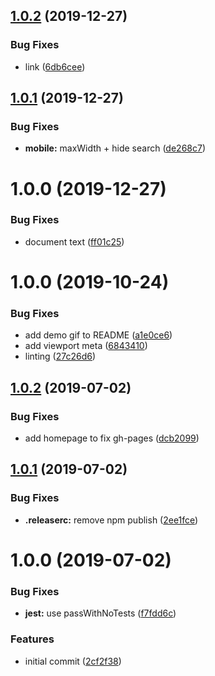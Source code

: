 ## [1.0.2](https://github.com/ethereumstack/ethereumstack.tools/compare/1.0.1...1.0.2) (2019-12-27)


### Bug Fixes

* link ([6db6cee](https://github.com/ethereumstack/ethereumstack.tools/commit/6db6cee2b369cc8bddf00ec2e3f10db554fc8de5))

## [1.0.1](https://github.com/ethereumstack/ethereumstack.tools/compare/1.0.0...1.0.1) (2019-12-27)


### Bug Fixes

* **mobile:** maxWidth + hide search ([de268c7](https://github.com/ethereumstack/ethereumstack.tools/commit/de268c7c620516b98a016d600c68d9e1983cb996))

# 1.0.0 (2019-12-27)


### Bug Fixes

* document text ([ff01c25](https://github.com/ethereumstack/ethereumstack.tools/commit/ff01c25ecec35a6c75a2e2a9a7b6c4a9f07adabf))

# 1.0.0 (2019-10-24)


### Bug Fixes

* add demo gif to README ([a1e0ce6](https://github.com/etclabscore/pristine-typescript-react-material-ui/commit/a1e0ce6dd7c0d44e46e41faaf52b7e45b8623ce9))
* add viewport meta ([6843410](https://github.com/etclabscore/pristine-typescript-react-material-ui/commit/68434105895ea915c3aa4204c8827801d3a5d7bc))
* linting ([27c26d6](https://github.com/etclabscore/pristine-typescript-react-material-ui/commit/27c26d6fa744910a0c53789b0f020a7870053925))

## [1.0.2](https://github.com/etclabscore/pristine-typescript-react/compare/1.0.1...1.0.2) (2019-07-02)


### Bug Fixes

* add homepage to fix gh-pages ([dcb2099](https://github.com/etclabscore/pristine-typescript-react/commit/dcb2099))

## [1.0.1](https://github.com/etclabscore/pristine-typescript-react/compare/1.0.0...1.0.1) (2019-07-02)


### Bug Fixes

* **.releaserc:** remove npm publish ([2ee1fce](https://github.com/etclabscore/pristine-typescript-react/commit/2ee1fce))

# 1.0.0 (2019-07-02)


### Bug Fixes

* **jest:** use passWithNoTests ([f7fdd6c](https://github.com/etclabscore/pristine-typescript-react/commit/f7fdd6c))


### Features

* initial commit ([2cf2f38](https://github.com/etclabscore/pristine-typescript-react/commit/2cf2f38))
